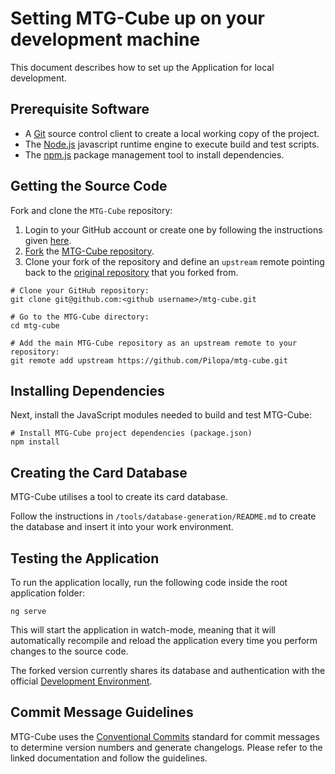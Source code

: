 # Setting MTG-Cube up on your development machine

This document describes how to set up the Application for local development.

## Prerequisite Software
- A [Git](https://git-scm.com/) source control client to create a local working copy of the project.
- The [Node.js](https://nodejs.org/en/) javascript runtime engine to execute build and test scripts.
- The [npm.js](https://www.npmjs.com/) package management tool to install dependencies.

## Getting the Source Code
Fork and clone the `MTG-Cube` repository:
1. Login to your GitHub account or create one by following the instructions given [here](https://github.com/signup/free).
2. [Fork](http://help.github.com/forking) the [MTG-Cube repository](https://github.com/Pilopa/mtg-cube).
3. Clone your fork of the repository and define an `upstream` remote pointing back to the [original repository](https://github.com/Pilopa/mtg-cube) that you forked from.

```
# Clone your GitHub repository:
git clone git@github.com:<github username>/mtg-cube.git

# Go to the MTG-Cube directory:
cd mtg-cube

# Add the main MTG-Cube repository as an upstream remote to your repository:
git remote add upstream https://github.com/Pilopa/mtg-cube.git
```

## Installing Dependencies
Next, install the JavaScript modules needed to build and test MTG-Cube:
```
# Install MTG-Cube project dependencies (package.json)
npm install
```

## Creating the Card Database
MTG-Cube utilises a tool to create its card database. 

Follow the instructions in `/tools/database-generation/README.md` to create the database and insert it into your work environment.

## Testing the Application
To run the application locally, run the following code inside the root application folder:

```
ng serve
```

This will start the application in watch-mode, meaning that it will automatically recompile and reload the application every time you perform changes to the source code.

The forked version currently shares its database and authentication with the official [Development Environment](https://mtg-cube-dev.firebaseapp.com).

## Commit Message Guidelines
MTG-Cube uses the [Conventional Commits](https://www.conventionalcommits.org) standard for commit messages to determine version numbers and generate changelogs. Please refer to the linked documentation and follow the guidelines.
